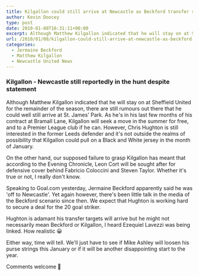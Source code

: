```yaml
---
title: Kilgallon could still arrive at Newcastle as Beckford transfer scenario lingers on
author: Kevin Doocey
type: post
date: 2010-01-08T16:31:11+00:00
excerpt: Although Matthew Kilgallon indicated that he will stay on at Sheffield United..
url: /2010/01/08/kilgallon-could-still-arrive-at-newcastle-as-beckford-transfer-scenario-lingers-on/
categories:
  - Jermaine Beckford
  - Matthew Kilgallon
  - Newcastle United News
---
```


### Kilgallon - Newcastle still reportedly in the hunt despite statement

Although Matthew Kilgallon indicated that he will stay on at Sheffield United for the remainder of the season, there are still rumours out there that he could well still arrive at St. James' Park. As he's in his last few months of his contract at Bramall Lane, Kilgallon will seek a move in the summer for free, and to a Premier League club if he can. However, Chris Hughton is still interested in the former Leeds defender and it's not outside the realms of possibility that Kilgallon could pull on a Black and White jersey in the month of January.

On the other hand, our supposed failure to grasp Kilgallon has meant that according to the Evening Chronicle, Leon Cort will be sought after for defensive cover behind Fabricio Coloccini and Steven Taylor. Whether it's true or not, I really don't know.

Speaking to Goal.com yesterday, Jermaine Beckford apparently said he was 'off to Newcastle'. Yet again however, there's been little talk in the media of the Beckford scenario since then. We expect that Hughton is working hard to secure a deal for the 20 goal striker.

Hughton is adamant his transfer targets will arrive but he might not necessarily mean Beckford or Kilgallon, I heard Ezequiel Lavezzi was being linked. How realistic 😀

Either way, time will tell. We'll just have to see if Mike Ashley will loosen his purse strings this January or if it will be another disappointing start to the year.

Comments welcome 🙂
